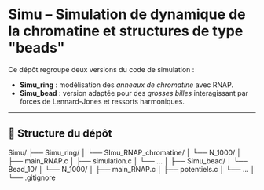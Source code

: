 # Simu – Simulation de dynamique de la chromatine et structures de type "beads"

Ce dépôt regroupe deux versions du code de simulation :
- **Simu_ring** : modélisation des *anneaux de chromatine* avec RNAP.
- **Simu_bead** : version adaptée pour des *grosses billes* interagissant par forces de Lennard-Jones et ressorts harmoniques.

---

## 📁 Structure du dépôt

Simu/
├── Simu_ring/
│   └── SImu_RNAP_chromatine/
│        └── N_1000/
│            ├── main_RNAP.c
│            ├── simulation.c
│            └── …
│
├── Simu_bead/
│   └── Bead_10/
│        └── N_1000/
│            ├── main_RNAP.c
│            ├── potentiels.c
│            └── …
│
└── .gitignore
